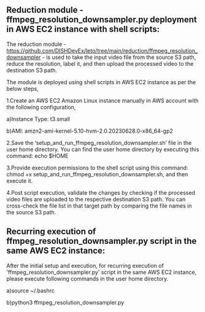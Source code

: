 Reduction module - ffmpeg_resolution_downsampler.py deployment in AWS EC2 instance with shell scripts:
------------------------------------------------------------------------------------------------------
The reduction module - https://github.com/DISHDevEx/leto/tree/main/reduction/ffmpeg_resolution_downsampler - is used to take the input video file from the source S3 path, reduce the resolution,
label it, and then upload the processed video to the destination S3 path.

The module is deployed using shell scripts in AWS EC2 instance as per the below steps,

1.Create an AWS EC2 Amazon Linux instance manually in AWS account with the following configuration,

a)Instance Type: t3.small

b)AMI: amzn2-ami-kernel-5.10-hvm-2.0.20230628.0-x86_64-gp2

2.Save the ‘setup_and_run_ffmpeg_resolution_downsampler.sh’ file in the user home directory. You can find the user home directory by executing this command: echo $HOME

3.Provide execution permissions to the shell script using this command: chmod +x setup_and_run_ffmpeg_resolution_downsampler.sh, and then execute it.

4.Post script execution, validate the changes by checking if the processed video files are uploaded to the respective destination S3 path.
  You can cross-check the file list in that target path by comparing the file names in the source S3 path.

 Recurring execution of ffmpeg_resolution_downsampler.py script in the same AWS EC2 instance:
---------------------------------------------------------------------------------------------
After the initial setup and execution, for recurring execution of 'ffmpeg_resolution_downsampler.py' script in the same AWS EC2 instance,
please execute following commands in the user home directory.

a)source ~/.bashrc

b)python3 ffmpeg_resolution_downsampler.py